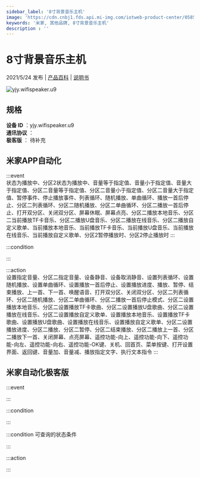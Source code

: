```yaml
---
sidebar_label: '8寸背景音乐主机'
image: 'https://cdn.cnbj1.fds.api.mi-img.com/iotweb-product-center/0585866ff252a18626ccaf3deb37e4f9_透明168.png?GalaxyAccessKeyId=AKVGLQWBOVIRQ3XLEW&Expires=9223372036854775807&Signature=znA75qkSKvUZws87sBOu72IL8Rg='
keywords: '米家, 其他品牌, 8寸背景音乐主机'
description : ''
---
```

# 8寸背景音乐主机

2021/5/24 发布 | [产品百科](https://home.mi.com/webapp/content/baike/product/index.html?model=yjy.wifispeaker.u9/) | [说明书](https://home.mi.com/views/introduction.html?model=yjy.wifispeaker.u9&region=cn)

![yjy.wifispeaker.u9](https://cdn.cnbj1.fds.api.mi-img.com/iotweb-product-center/0585866ff252a18626ccaf3deb37e4f9_透明168.png?GalaxyAccessKeyId=AKVGLQWBOVIRQ3XLEW&Expires=9223372036854775807&Signature=znA75qkSKvUZws87sBOu72IL8Rg=)

## 规格  
> 
**设备 ID** ：yjy.wifispeaker.u9  
**通讯协议** ：  
**极客版**  ： 待补充 


## 米家APP自动化  

:::event  
状态为播放中、分区2状态为播放中、音量等于指定值、音量小于指定值、音量大于指定值、分区二音量等于指定值、分区二音量小于指定值、分区二音量大于指定值、暂停事件、停止播放事件、列表循环、随机播放、单曲循环、播放一首后停止、分区二列表循环、分区二随机播放、分区二单曲循环、分区二播放一首后停止、打开双分区、关闭双分区、屏幕休眠、屏幕点亮、分区二播放本地音乐、分区二当前播放TF卡音乐、分区二播放U盘音乐、分区二播放在线音乐、分区二播放自定义歌单、当前播放本地音乐、当前播放TF卡音乐、当前播放U盘音乐、当前播放在线音乐、当前播放自定义歌单、分区2暂停播放时、分区2停止播放时
:::

:::condition  

:::

:::action   
设置指定音量、分区二指定音量、设备静音、设备取消静音、设置列表循环、设置随机播放、设置单曲循环、设置播放一首后停止、设置播放进度、播放、暂停、结束播放、上一首、下一首、唤醒语音、打开双分区、关闭双分区、分区二列表循环、分区二随机播放、分区二单曲循环、分区二播放一首后停止模式、分区二设置播放本地音乐、分区二设置播放TF卡歌曲、分区二设置播放U盘歌曲、分区二设置播放在线音乐、分区二设置播放自定义歌单、设置播放本地音乐、设置播放TF卡歌曲、设置播放U盘歌曲、设置播放在线音乐、设置播放自定义歌单、分区二设置播放进度、分区二播放、分区二暂停、分区二结束播放、分区二播放上一首、分区二播放下一首、关闭屏幕、点亮屏幕、遥控功能-向上、遥控功能-向下、遥控功能-向左、遥控功能-向右、遥控功能-OK键、关机、回首页、菜单按键、打开设置界面、返回键、音量加、音量减、播放指定文字、执行文本指令
:::

## 米家自动化极客版  

:::event  

:::

:::condition  

:::

:::condition 可查询的状态条件  

:::

:::action  

:::

        
